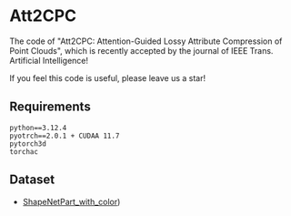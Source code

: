 # Att2CPC
The code of "Att2CPC: Attention-Guided Lossy Attribute Compression of Point Clouds", which is recently accepted by the journal of IEEE Trans. Artificial Intelligence!

If you feel this code is useful, please leave us a star!

## Requirements
```
python==3.12.4 
pyotrch==2.0.1 + CUDAA 11.7
pytorch3d 
torchac
```

## Dataset
- [ShapeNetPart_with_color](https://pan.baidu.com/s/1XErZVDJay7fOJBy62_iExQ?pwd=83ou))
 


